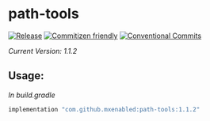 # path-tools

[![Release](https://jitpack.io/v/mxenabled/path-tools.svg)](https://jitpack.io/p/mxenabled/path-tools)
[![Commitizen friendly](https://img.shields.io/badge/commitizen-friendly-brightgreen.svg)](http://commitizen.github.io/cz-cli/)
[![Conventional Commits](https://img.shields.io/badge/Conventional%20Commits-1.0.0-%23FE5196?logo=conventionalcommits&logoColor=white)](https://conventionalcommits.org)

_Current Version: 1.1.2_ <!-- x-release-please-version -->

## Usage:

_In build.gradle_

<!-- x-release-please-start-version -->
```groovy
implementation "com.github.mxenabled:path-tools:1.1.2"
```
<!-- x-release-please-end -->
